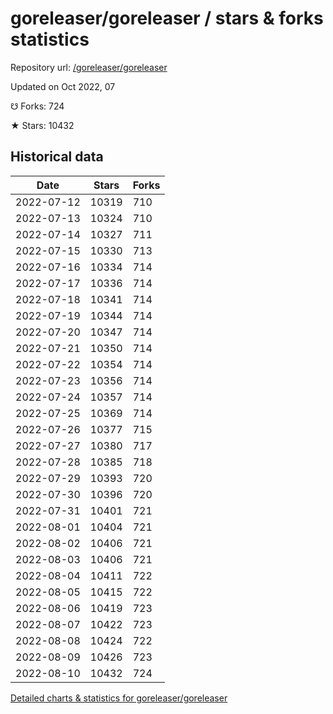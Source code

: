 # goreleaser/goreleaser / stars & forks statistics

Repository url: [/goreleaser/goreleaser](https://github.com/goreleaser/goreleaser)

Updated on Oct 2022, 07

☋ Forks: 724

★ Stars: 10432

## Historical data
| Date | Stars | Forks |
|------|-------|-------|
| 2022-07-12 | 10319 | 710 | 
| 2022-07-13 | 10324 | 710 | 
| 2022-07-14 | 10327 | 711 | 
| 2022-07-15 | 10330 | 713 | 
| 2022-07-16 | 10334 | 714 | 
| 2022-07-17 | 10336 | 714 | 
| 2022-07-18 | 10341 | 714 | 
| 2022-07-19 | 10344 | 714 | 
| 2022-07-20 | 10347 | 714 | 
| 2022-07-21 | 10350 | 714 | 
| 2022-07-22 | 10354 | 714 | 
| 2022-07-23 | 10356 | 714 | 
| 2022-07-24 | 10357 | 714 | 
| 2022-07-25 | 10369 | 714 | 
| 2022-07-26 | 10377 | 715 | 
| 2022-07-27 | 10380 | 717 | 
| 2022-07-28 | 10385 | 718 | 
| 2022-07-29 | 10393 | 720 | 
| 2022-07-30 | 10396 | 720 | 
| 2022-07-31 | 10401 | 721 | 
| 2022-08-01 | 10404 | 721 | 
| 2022-08-02 | 10406 | 721 | 
| 2022-08-03 | 10406 | 721 | 
| 2022-08-04 | 10411 | 722 | 
| 2022-08-05 | 10415 | 722 | 
| 2022-08-06 | 10419 | 723 | 
| 2022-08-07 | 10422 | 723 | 
| 2022-08-08 | 10424 | 722 | 
| 2022-08-09 | 10426 | 723 | 
| 2022-08-10 | 10432 | 724 | 


[Detailed charts & statistics for goreleaser/goreleaser](https://reviewgithub.com/rep/goreleaser/goreleaser)
